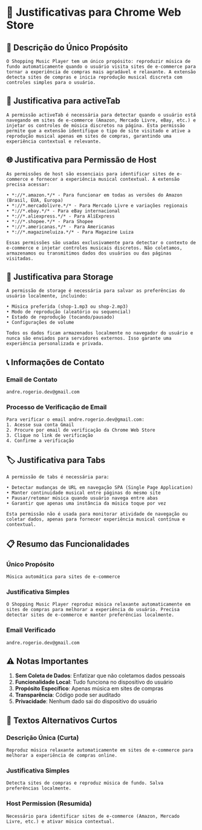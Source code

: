 # 📝 Justificativas para Chrome Web Store

## 🎯 **Descrição do Único Propósito**
```
O Shopping Music Player tem um único propósito: reproduzir música de fundo automaticamente quando o usuário visita sites de e-commerce para tornar a experiência de compras mais agradável e relaxante. A extensão detecta sites de compras e inicia reprodução musical discreta com controles simples para o usuário.
```

## 🔧 **Justificativa para activeTab**
```
A permissão activeTab é necessária para detectar quando o usuário está navegando em sites de e-commerce (Amazon, Mercado Livre, eBay, etc.) e injetar os controles de música discretos na página. Esta permissão permite que a extensão identifique o tipo de site visitado e ative a reprodução musical apenas em sites de compras, garantindo uma experiência contextual e relevante.
```

## 🌐 **Justificativa para Permissão de Host**
```
As permissões de host são essenciais para identificar sites de e-commerce e fornecer a experiência musical contextual. A extensão precisa acessar:

• *://*.amazon.*/* - Para funcionar em todas as versões do Amazon (Brasil, EUA, Europa)
• *://*.mercadolivre.*/* - Para Mercado Livre e variações regionais
• *://*.ebay.*/* - Para eBay internacional
• *://*.aliexpress.*/* - Para AliExpress
• *://*.shopee.*/* - Para Shopee
• *://*.americanas.*/* - Para Americanas
• *://*.magazineluiza.*/* - Para Magazine Luiza

Essas permissões são usadas exclusivamente para detectar o contexto de e-commerce e injetar controles musicais discretos. Não coletamos, armazenamos ou transmitimos dados dos usuários ou das páginas visitadas.
```

## 💾 **Justificativa para Storage**
```
A permissão de storage é necessária para salvar as preferências do usuário localmente, incluindo:

• Música preferida (shop-1.mp3 ou shop-2.mp3)
• Modo de reprodução (aleatório ou sequencial) 
• Estado de reprodução (tocando/pausado)
• Configurações de volume

Todos os dados ficam armazenados localmente no navegador do usuário e nunca são enviados para servidores externos. Isso garante uma experiência personalizada e privada.
```

## 📞 **Informações de Contato**

### Email de Contato
```
andre.rogerio.dev@gmail.com
```

### Processo de Verificação de Email
```
Para verificar o email andre.rogerio.dev@gmail.com:
1. Acesse sua conta Gmail
2. Procure por email de verificação da Chrome Web Store
3. Clique no link de verificação
4. Confirme a verificação
```

## 🏷️ **Justificativa para Tabs**
```
A permissão de tabs é necessária para:

• Detectar mudanças de URL em navegação SPA (Single Page Application)
• Manter continuidade musical entre páginas do mesmo site
• Pausar/retomar música quando usuário navega entre abas
• Garantir que apenas uma instância da música toque por vez

Esta permissão não é usada para monitorar atividade de navegação ou coletar dados, apenas para fornecer experiência musical contínua e contextual.
```

## 📋 **Resumo das Funcionalidades**

### Único Propósito
```
Música automática para sites de e-commerce
```

### Justificativa Simples
```
O Shopping Music Player reproduz música relaxante automaticamente em sites de compras para melhorar a experiência do usuário. Precisa detectar sites de e-commerce e manter preferências localmente.
```

### Email Verificado
```
andre.rogerio.dev@gmail.com
```

## ⚠️ **Notas Importantes**

1. **Sem Coleta de Dados**: Enfatizar que não coletamos dados pessoais
2. **Funcionalidade Local**: Tudo funciona no dispositivo do usuário
3. **Propósito Específico**: Apenas música em sites de compras
4. **Transparência**: Código pode ser auditado
5. **Privacidade**: Nenhum dado sai do dispositivo do usuário

## 🔄 **Textos Alternativos Curtos**

### Descrição Única (Curta)
```
Reproduz música relaxante automaticamente em sites de e-commerce para melhorar a experiência de compras online.
```

### Justificativa Simples
```
Detecta sites de compras e reproduz música de fundo. Salva preferências localmente.
```

### Host Permission (Resumida)
```
Necessário para identificar sites de e-commerce (Amazon, Mercado Livre, etc.) e ativar música contextual.
```